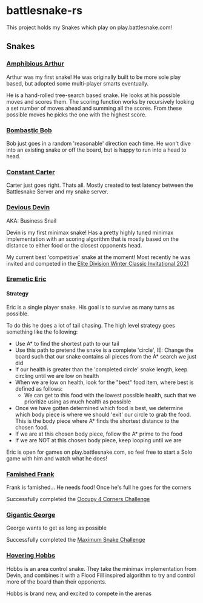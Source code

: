 # battlesnake-rs

This project holds my Snakes which play on play.battlesnake.com!

## Snakes

### [Amphibious Arthur](https://play.battlesnake.com/u/coreyja/amphibious-arthur/)

Arthur was my first snake! He was originally built to be more sole play based, but adopted some
multi-player smarts eventually.

He is a hand-rolled tree-search based snake. He looks at his possible moves and scores them. The
scoring function works by recursively looking a set number of moves ahead and summing all the
scores. From these possible moves he picks the one with the highest score.

### [Bombastic Bob](https://play.battlesnake.com/u/coreyja/bombastic-bob/)

Bob just goes in a random 'reasonable' direction each time. He won't dive into an existing snake or
off the board, but is happy to run into a head to head.

### [Constant Carter](https://play.battlesnake.com/u/coreyja/constant-carter/)

Carter just goes right. Thats all. Mostly created to test latency between the Battlesnake Server
and my snake server.

### [Devious Devin](https://play.battlesnake.com/u/coreyja/devious-devin/)

AKA: Business Snail

Devin is my first minimax snake! Has a pretty highly tuned minimax implementation with an scoring
algorithm that is mostly based on the distance to either food or the closest opponents head.

My current best 'competitive' snake at the moment! Most recently he was invited and competed in the
[Elite Division Winter Classic Invitational 2021](https://play.battlesnake.com/competitions/fall-league-2021/fall-league-2021-elite/brackets/)

### [Eremetic Eric](https://play.battlesnake.com/u/coreyja/eremetic-eric/)

#### Strategy

Eric is a single player snake. His goal is to survive as many turns as possible.

To do this he does a lot of tail chasing. The high level strategy goes something like the following:

- Use A* to find the shortest path to our tail
- Use this path to pretend the snake is a complete 'circle', IE: Change the board such that our snake contains all pieces from the A* search we just did
- If our health is greater than the 'completed circle' snake length, keep circling until we are low on health
- When we are low on health, look for the "best" food item, where best is defined as follows:
  - We can get to this food with the lowest possible health, such that we prioritize using as much health as possible
- Once we have gotten determined which food is best, we determine which body piece is where we should 'exit' our circle to grab the food. This is the body piece where A* finds the shortest distance to the chosen food.
- If we are at this chosen body piece, follow the A* prime to the food
- If we are NOT at this chosen body piece, keep looping until we are

Eric is open for games on play.battlesnake.com, so feel free to start a Solo game with him and watch what he does!

### [Famished Frank](https://play.battlesnake.com/u/coreyja/famished-frank/)

Frank is famished… He needs food! Once he's full he goes for the corners

Successfully completed the [Occupy 4 Corners Challenge](https://play.battlesnake.com/g/ee518016-997d-4fdf-9354-a73105876174/)

### [Gigantic George](https://play.battlesnake.com/u/coreyja/gigantic-george/)

George wants to get as long as possible

Successfully completed the [Maximum Snake Challenge](https://play.battlesnake.com/g/136ef25f-27b3-4adc-86a8-d57eb3b11877/)

### [Hovering Hobbs](https://play.battlesnake.com/u/coreyja/hovering-hobbs/)

Hobbs is an area control snake. They take the minimax implementation from Devin, and combines it
with a Flood Fill inspired algorithm to try and control more of the board than their opponents.

Hobbs is brand new, and excited to compete in the arenas
